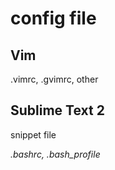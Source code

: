 config file
============

Vim
-------------------------
.vimrc, .gvimrc, other

Sublime Text 2
-------------------------
snippet file


*.bashrc, .bash_profile*

